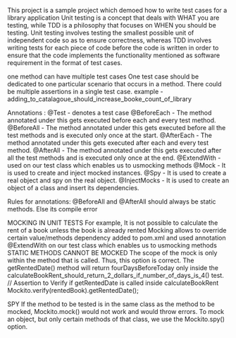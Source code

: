 This project is a sample project which demoed how to write test cases for a library application
Unit testing is a concept that deals with WHAT you are testing, while TDD is a philosophy that focuses on WHEN you should be testing. Unit testing involves testing the smallest possible unit of independent code so as to ensure correctness, whereas TDD involves writing tests for each piece of code before the code is written in order to ensure that the code implements the functionality mentioned as software requirement in the format of test cases.


one method can have multiple test cases
One test case should be dedicated to one particular scenario that occurs in a method.
There could be multiple assertions in a single test case. example - adding_to_catalagoue_should_increase_booke_count_of_library

Annotations :
@Test - denotes a test case
@BeforeEach - The method annotated under this gets executed before each and every test method.
@BeforeAll - The method annotated under this gets executed before all the test methods and is executed only once at the start.
@AfterEach - The method annotated under this gets executed after each and every test method.
@AfterAll - The method annotated under this gets executed after all the test methods and is executed only once at the end.
@ExtendWith - used on our test class which enables us to usmocking methods
@Mock - It is used to create and inject mocked instances.
@Spy - It is used to create a real object and spy on the real object.
@InjectMocks - It is used to create an object of a class and insert its dependencies.

Rules for annotations:
@BeforeAll and @AfterAll should always be static methods. Else its compile error

MOCKING IN UNIT TESTS
For example, It is not possible to calculate the rent of a book unless the book is already rented
Mocking allows to override certain value/methods
dependency added to pom.xml and used annotation @ExtendWith on our test class which enables us to usmocking methods
STATIC METHODS CANNOT BE MOCKED
The scope of the mock is only within the method that is called. Thus, this option is correct.
The getRentedDate() method will return fourDaysBeforeToday only inside the calculateBookRent_should_return_2_dollars_if_number_of_days_is_4() test.
// Assertion to Verify if getRentedDate is called inside calculateBookRent
Mockito.verify(rentedBook).getRentedDate();

SPY 
If the method to be tested is in the same class as the method to be mocked, Mockito.mock() would not work and would throw errors. To mock an object, but only certain methods of that class, we use the Mockito.spy() option.

